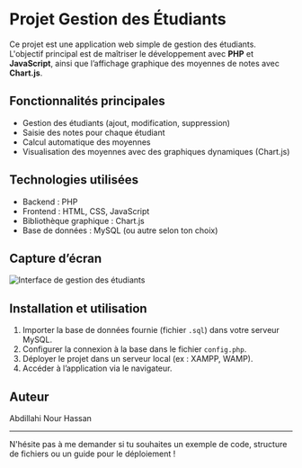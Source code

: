 # Projet Gestion des Étudiants

Ce projet est une application web simple de gestion des étudiants.  
L'objectif principal est de maîtriser le développement avec **PHP** et **JavaScript**, ainsi que l’affichage graphique des moyennes de notes avec **Chart.js**.

## Fonctionnalités principales

- Gestion des étudiants (ajout, modification, suppression)  
- Saisie des notes pour chaque étudiant  
- Calcul automatique des moyennes  
- Visualisation des moyennes avec des graphiques dynamiques (Chart.js)  

## Technologies utilisées

- Backend : PHP  
- Frontend : HTML, CSS, JavaScript  
- Bibliothèque graphique : Chart.js  
- Base de données : MySQL (ou autre selon ton choix)

## Capture d’écran

![Interface de gestion des étudiants](images/interface-gestion-etudiants.png)

## Installation et utilisation

1. Importer la base de données fournie (fichier `.sql`) dans votre serveur MySQL.  
2. Configurer la connexion à la base dans le fichier `config.php`.  
3. Déployer le projet dans un serveur local (ex : XAMPP, WAMP).  
4. Accéder à l’application via le navigateur.

## Auteur

Abdillahi Nour Hassan

---

N'hésite pas à me demander si tu souhaites un exemple de code, structure de fichiers ou un guide pour le déploiement !

